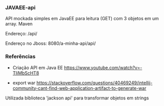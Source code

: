 ### JAVAEE-api

API mockada simples em JavaEE para leitura (GET) com 3 objetos em um array. Maven

Endereço: /api/

Endereço no Jboss: 8080/a-minha-api/api/


### Referências

- Criação API em Java EE
https://www.youtube.com/watch?v=-TIiMbScHT8


- export war
https://stackoverflow.com/questions/40469249/intellij-community-cant-find-web-application-artifact-to-generate-war


Utilizada biblioteca 'jackson api' para transformar objetos em strings
